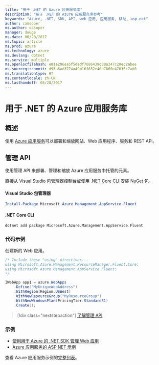 ```yaml
---
title: "用于 .NET 的 Azure 应用服务库"
description: "用于 .NET 的 Azure 应用服务库参考"
keywords: "Azure, .NET, SDK, API, web 应用, 应用服务, 移动, asp.net"
author: camsoper
ms.author: casoper
manager: douge
ms.date: 06/20/2017
ms.topic: article
ms.prod: azure
ms.technology: azure
ms.devlang: dotnet
ms.service: multiple
ms.openlocfilehash: e81a296ea5f5dadf7086439c88a347c20ec2abee
ms.sourcegitcommit: d95a6ad3774a49b16f652e40e7860e47636c7ad0
ms.translationtype: HT
ms.contentlocale: zh-CN
ms.lasthandoff: 08/28/2017
---
```

# <a name="azure-app-service-libraries-for-net"></a>用于 .NET 的 Azure 应用服务库

## <a name="overview"></a>概述

使用 [Azure 应用服务](/azure/app-service/app-service-value-prop-what-is)可以部署和缩放网站、Web 应用程序、服务和 REST API。

## <a name="management-api"></a>管理 API

使用管理 API 来部署、管理和缩放 Azure 应用服务中托管的元素。

直接从 Visual Studio [包管理器控制台][PackageManager]或使用 [.NET Core CLI][DotNetCLI] 安装 [NuGet 包](https://www.nuget.org/packages/Microsoft.Azure.Management.AppService.Fluent)。


#### <a name="visual-studio-package-manager"></a>Visual Studio 包管理器

```powershell
Install-Package Microsoft.Azure.Management.AppService.Fluent
```

#### <a name="net-core-cli"></a>.NET Core CLI

```bash
dotnet add package Microsoft.Azure.Management.AppService.Fluent
```

### <a name="code-example"></a>代码示例

创建新的 Web 应用。

```csharp
/* Include these "using" directives...
using Microsoft.Azure.Management.ResourceManager.Fluent.Core;
using Microsoft.Azure.Management.AppService.Fluent;
*/

IWebApp app1 = azure.WebApps
    .Define("MyUniqueWebAddress")
    .WithRegion(Region.USWest)
    .WithNewResourceGroup("MyResourceGroup")
    .WithNewWindowsPlan(PricingTier.StandardS1)
    .Create();
```

> [!div class="nextstepaction"]
> [了解管理 API](/dotnet/api/overview/azure/appservice/management)

### <a name="samples"></a>示例

* [使用用于 Azure 的 .NET SDK 管理 Web 应用](https://azure.microsoft.com/en-us/resources/samples/app-service-web-dotnet-manage/)
* [Azure 应用服务的 ASP.NET 示例](https://azure.microsoft.com/en-us/resources/samples/app-service-web-dotnet-get-started/)

查看 Azure 应用服务示例的[完整列表](https://azure.microsoft.com/en-us/resources/samples/?platform=dotnet&term=app%20service)。

[PackageManager]: https://docs.microsoft.com/nuget/tools/package-manager-console
[DotNetCLI]: https://docs.microsoft.com/en-us/dotnet/core/tools/dotnet-add-package